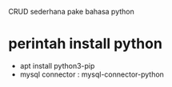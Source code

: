 CRUD sederhana pake bahasa python

# perintah install python 
- apt install python3-pip
- mysql connector : mysql-connector-python
